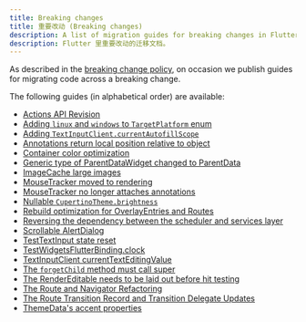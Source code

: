 ```yaml
---
title: Breaking changes
title: 重要改动 (Breaking changes)
description: A list of migration guides for breaking changes in Flutter.
description: Flutter 里重要改动的迁移文档。
---
```


As described in the [breaking change policy][], on occasion we publish guides
for migrating code across a breaking change.

The following guides (in alphabetical order) are available:

* [Actions API Revision][]
* [Adding `linux` and `windows` to `TargetPlatform` enum][]
* [Adding `TextInputClient.currentAutofillScope`][]
* [Annotations return local position relative to object][]
* [Container color optimization][]
* [Generic type of ParentDataWidget changed to ParentData][]
* [ImageCache large images][]
* [MouseTracker moved to rendering][]
* [MouseTracker no longer attaches annotations][]
* [Nullable `CupertinoTheme.brightness`][]
* [Rebuild optimization for OverlayEntries and Routes][]
* [Reversing the dependency between the scheduler and services layer][]
* [Scrollable AlertDialog][]
* [TestTextInput state reset][]
* [TestWidgetsFlutterBinding.clock][]
* [TextInputClient currentTextEditingValue][]
* [The `forgetChild` method must call super][]
* [The RenderEditable needs to be laid out before hit testing][]
* [The Route and Navigator Refactoring][]
* [The Route Transition Record and Transition Delegate Updates][]
* [ThemeData's accent properties][]

[Actions API Revision]: /docs/release/breaking-changes/actions-api-revision
[Adding `linux` and `windows` to `TargetPlatform` enum]: /docs/release/breaking-changes/target-platform-linux-windows
[Adding `TextInputClient.currentAutofillScope`]: /docs/release/breaking-changes/add-currentAutofillScope-to-TextInputClient
[Annotations return local position relative to object]: /docs/release/breaking-changes/annotations-return-local-position-relative-to-object
[breaking change policy]: /docs/resources/compatibility
[Container color optimization]: /docs/release/breaking-changes/container-color
[Generic type of ParentDataWidget changed to ParentData]: /docs/release/breaking-changes/parent-data-widget-generic-type
[ImageCache and ImageProvider changes]: /docs/release/breaking-changes/image-cache-and-provider
[ImageCache large images]: /docs/release/breaking-changes/imagecache-large-images
[MouseTracker moved to rendering]: /docs/release/breaking-changes/mouse-tracker-moved-to-rendering
[MouseTracker no longer attaches annotations]: /docs/release/breaking-changes/mouse-tracker-no-longer-attaches-annotations
[Nullable `CupertinoTheme.brightness`]: /docs/release/breaking-changes/nullable-cupertinothemedata-brightness
[Rebuild optimization for OverlayEntries and Routes]: /docs/release/breaking-changes/overlay-entry-rebuilds
[Reversing the dependency between the scheduler and services layer]: /docs/release/breaking-changes/services-scheduler-dependency-reversed
[Scrollable AlertDialog]: /docs/release/breaking-changes/scrollable-alert-dialog
[TestTextInput state reset]: /docs/release/breaking-changes/test-text-input
[TestWidgetsFlutterBinding.clock]: /docs/release/breaking-changes/test-widgets-flutter-binding-clock
[TextInputClient currentTextEditingValue]: /docs/release/breaking-changes/text-input-client-current-value
[The `forgetChild` method must call super]: /docs/release/breaking-changes/forgetchild-call-super
[The RenderEditable needs to be laid out before hit testing]: /docs/release/breaking-changes/rendereditable-layout-before-hit-test
[The Route and Navigator Refactoring]: /docs/release/breaking-changes/route-navigator-refactoring
[The Route Transition Record and Transition Delegate Updates]: /docs/release/breaking-changes/route-transition-record-and-transition-delegate
[ThemeData's accent properties]: /docs/release/breaking-changes/theme-data-accent-properties
